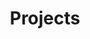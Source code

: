---
title: Projects
summary: See some of the projects I have worked on! Some are still a work in progress, but all are projects I am proud of!
description: Explore some of the projects I've worked on.
---
